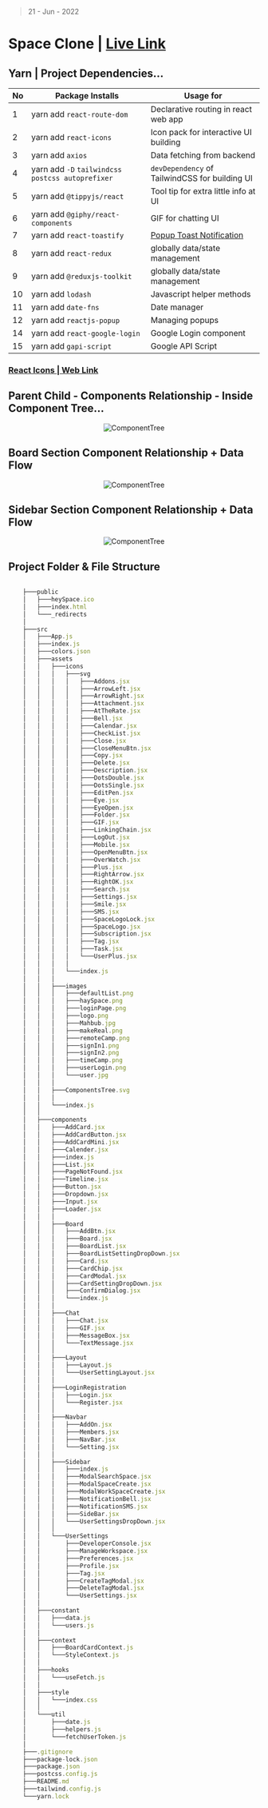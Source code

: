 > 21 - Jun - 2022

# Space Clone | [Live Link](https://space.makereal.click)


## Yarn | Project Dependencies...
|No| Package Installs               | Usage for                                 |
|--|--------------------------------|-------------------------------------------|
| 1| yarn add `react-route-dom`     | Declarative routing in react web app      |
| 2| yarn add `react-icons`         | Icon pack for interactive UI building     |
| 3| yarn add `axios`               | Data fetching from backend                |
| 4| yarn add `-D` `tailwindcss postcss autoprefixer` | `devDependency` of TailwindCSS for building UI  |
| 5| yarn add `@tippyjs/react`          | Tool tip for extra little info at UI  |
| 6| yarn add `@giphy/react-components` | GIF for chatting UI                   |
| 7| yarn add `react-toastify`          | [Popup Toast Notification][tostDoc]   |
| 8| yarn add `react-redux`             | globally data/state management        |
| 9| yarn add `@reduxjs-toolkit`        | globally data/state management        |
|10| yarn add `lodash`                  | Javascript helper methods             |
|11| yarn add `date-fns`                | Date manager                          |
|12| yarn add `reactjs-popup`           | Managing popups                       |
|14| yarn add `react-google-login`      | Google Login component                |
|15| yarn add `gapi-script`             | Google API Script                     |



[tostDoc]: https://fkhadra.github.io/react-toastify/introduction
 

### [React Icons | Web Link][link]
[link]: https://react-icons.github.io/react-icons


## Parent Child - Components Relationship - Inside Component Tree...
<p align="center"> 
  <img src='./src/assets/ComponentsTree.svg' alt='ComponentTree'/>
</p>

## Board Section Component Relationship + Data Flow
<p align="center"> 
  <img src='./src/assets/BoardListCard.svg' alt='ComponentTree'/>
</p>

</p>

## Sidebar Section Component Relationship + Data Flow
<p align="center"> 
  <img src='./src/assets/SideBar.svg' alt='ComponentTree'/>
</p>


## Project Folder & File Structure 
```jsx

    ├───public
    │   ├───heySpace.ico
    │   ├───index.html
    │   └───_redirects
    │
    ├───src
    │   ├───App.js
    │   ├───index.js
    │   ├───colors.json
    │   ├───assets
    │   │   ├───icons
    │   │   │   ├───svg
    │   │   │   │   ├───Addons.jsx
    │   │   │   │   ├───ArrowLeft.jsx
    │   │   │   │   ├───ArrowRight.jsx
    │   │   │   │   ├───Attachment.jsx
    │   │   │   │   ├───AtTheRate.jsx
    │   │   │   │   ├───Bell.jsx
    │   │   │   │   ├───Calendar.jsx
    │   │   │   │   ├───CheckList.jsx
    │   │   │   │   ├───Close.jsx
    │   │   │   │   ├───CloseMenuBtn.jsx
    │   │   │   │   ├───Copy.jsx
    │   │   │   │   ├───Delete.jsx
    │   │   │   │   ├───Description.jsx
    │   │   │   │   ├───DotsDouble.jsx
    │   │   │   │   ├───DotsSingle.jsx
    │   │   │   │   ├───EditPen.jsx
    │   │   │   │   ├───Eye.jsx
    │   │   │   │   ├───EyeOpen.jsx
    │   │   │   │   ├───Folder.jsx
    │   │   │   │   ├───GIF.jsx
    │   │   │   │   ├───LinkingChain.jsx
    │   │   │   │   ├───LogOut.jsx
    │   │   │   │   ├───Mobile.jsx
    │   │   │   │   ├───OpenMenuBtn.jsx
    │   │   │   │   ├───OverWatch.jsx
    │   │   │   │   ├───Plus.jsx
    │   │   │   │   ├───RightArrow.jsx
    │   │   │   │   ├───RightOK.jsx
    │   │   │   │   ├───Search.jsx
    │   │   │   │   ├───Settings.jsx
    │   │   │   │   ├───Smile.jsx
    │   │   │   │   ├───SMS.jsx
    │   │   │   │   ├───SpaceLogoLock.jsx
    │   │   │   │   ├───SpaceLogo.jsx
    │   │   │   │   ├───Subscription.jsx
    │   │   │   │   ├───Tag.jsx
    │   │   │   │   ├───Task.jsx
    │   │   │   │   └───UserPlus.jsx
    │   │   │   │   
    │   │   │   └───index.js
    │   │   │
    │   │   ├───images
    │   │   │   ├───defaultList.png
    │   │   │   ├───haySpace.png
    │   │   │   ├───loginPage.png
    │   │   │   ├───logo.png
    │   │   │   ├───Mahbub.jpg
    │   │   │   ├───makeReal.png
    │   │   │   ├───remoteCamp.png
    │   │   │   ├───signIn1.png
    │   │   │   ├───signIn2.png
    │   │   │   ├───timeCamp.png
    │   │   │   ├───userLogin.png
    │   │   │   └───user.jpg
    │   │   │
    │   │   ├───ComponentsTree.svg
    │   │   │
    │   │   └───index.js
    │   │
    │   ├───components
    │   │   ├───AddCard.jsx
    │   │   ├───AddCardButton.jsx
    │   │   ├───AddCardMini.jsx
    │   │   ├───Calender.jsx
    │   │   ├───index.js
    │   │   ├───List.jsx
    │   │   ├───PageNotFound.jsx
    │   │   ├───Timeline.jsx
    │   │   ├───Button.jsx
    │   │   ├───Dropdown.jsx
    │   │   ├───Input.jsx
    │   │   ├───Loader.jsx
    │   │   │
    │   │   ├───Board
    │   │   │   ├───AddBtn.jsx
    │   │   │   ├───Board.jsx
    │   │   │   ├───BoardList.jsx
    │   │   │   ├───BoardListSettingDropDown.jsx
    │   │   │   ├───Card.jsx
    │   │   │   ├───CardChip.jsx
    │   │   │   ├───CardModal.jsx
    │   │   │   ├───CardSettingDropDown.jsx
    │   │   │   ├───ConfirmDialog.jsx
    │   │   │   └───index.js
    │   │   │
    │   │   ├───Chat
    │   │   │   ├───Chat.jsx
    │   │   │   ├───GIF.jsx
    │   │   │   ├───MessageBox.jsx
    │   │   │   └───TextMessage.jsx
    │   │   │
    │   │   ├───Layout
    │   │   │   ├───Layout.js
    │   │   │   └───UserSettingLayout.jsx
    │   │   │
    │   │   ├───LoginRegistration
    │   │   │   ├───Login.jsx
    │   │   │   └───Register.jsx
    │   │   │
    │   │   ├───Navbar
    │   │   │   ├───AddOn.jsx
    │   │   │   ├───Members.jsx
    │   │   │   ├───NavBar.jsx
    │   │   │   └───Setting.jsx
    │   │   │
    │   │   ├───Sidebar
    │   │   │   ├───index.js
    │   │   │   ├───ModalSearchSpace.jsx
    │   │   │   ├───ModalSpaceCreate.jsx
    │   │   │   ├───ModalWorkSpaceCreate.jsx
    │   │   │   ├───NotificationBell.jsx
    │   │   │   ├───NotificationSMS.jsx
    │   │   │   ├───SideBar.jsx
    │   │   │   └───UserSettingsDropDown.jsx
    │   │   │
    │   │   └───UserSettings
    │   │       ├───DeveloperConsole.jsx
    │   │       ├───ManageWorkspace.jsx
    │   │       ├───Preferences.jsx
    │   │       ├───Profile.jsx
    │   │       ├───Tag.jsx
    │   │       ├───CreateTagModal.jsx
    │   │       ├───DeleteTagModal.jsx
    │   │       └───UserSettings.jsx
    │   │
    │   ├───constant
    │   │   ├───data.js
    │   │   └───users.js
    │   │
    │   ├───context
    │   │   ├───BoardCardContext.js
    │   │   └───StyleContext.js
    │   │
    │   ├───hooks
    │   │   └───useFetch.js
    │   │
    │   ├───style
    │   │   └───index.css
    │   │
    │   └───util
    │       ├───date.js
    │       ├───helpers.js
    │       └───fetchUserToken.js
    │
    ├───.gitignore
    ├───package-lock.json
    ├───package.json
    ├───postcss.config.js
    ├───README.md
    ├───tailwind.config.js
    └───yarn.lock
    
```